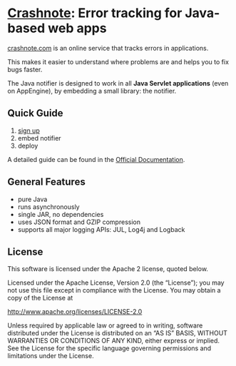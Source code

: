 # [Crashnote](https://www.crashnote.com): Error tracking for Java-based web apps

[crashnote.com](https://www.crashnote.com) is an online service that tracks errors in applications.

This makes it easier to understand where problems are and helps you to fix bugs faster.

The Java notifier is designed to work in all **Java Servlet applications** (even on AppEngine), by embedding a small library: the notifier.


## Quick Guide

1. [sign up](https://www.crashnote.com)
2. embed notifier
3. deploy

A detailed guide can be found in the [Official Documentation](https://www.crashnote.com/docs).


## General Features

- pure Java
- runs asynchronously
- single JAR, no dependencies
- uses JSON format and GZIP compression
- supports all major logging APIs: JUL, Log4j and Logback


## License

This software is licensed under the Apache 2 license, quoted below.

Licensed under the Apache License, Version 2.0 (the “License”); you may not
use this file except in compliance with the License. You may obtain a copy of
the License at

http://www.apache.org/licenses/LICENSE-2.0

Unless required by applicable law or agreed to in writing, software
distributed under the License is distributed on an “AS IS” BASIS, WITHOUT
WARRANTIES OR CONDITIONS OF ANY KIND, either express or implied. See the
License for the specific language governing permissions and limitations under
the License.
